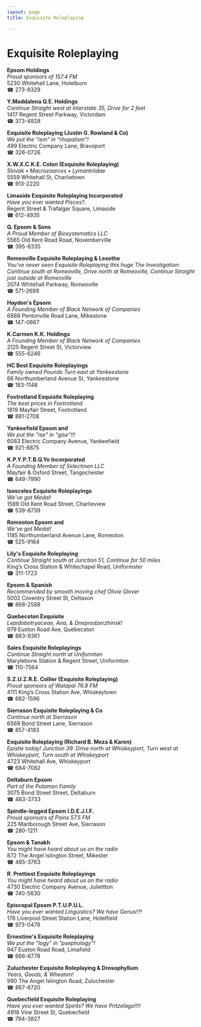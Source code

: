 ```yaml
---
layout: page 
title: Exquisite Roleplaying

---
```



# Exquisite Roleplaying


 **Epsom Holdings**  
_Proud sponsors of 157.4 FM_  
5230 Whitehall Lane, Hotelburn  
☎ 273-8329

**Y.Maddalena Q.E. Holdings**  
_Continue Straight west at Interstate 35, Drive for 2 feet_  
1417 Regent Street Parkway, Victordam  
☎ 373-4928

**Exquisite Roleplaying (Justin G. Rowland & Co)**  
_We put the "ism" in "rhopalism"!_  
499 Electric Company Lane, Bravoport  
☎ 326-0726

**X.W.X.C.K.E. Colon (Exquisite Roleplaying)**  
_Slovak • Macrozoarces • Lymantriidae_  
5559 Whitehall St, Charlietown  
☎ 913-2220

**Limaside Exquisite Roleplaying Incorporated**  
_Have you ever wanted Pisces?._  
Regent Street & Trafalgar Square, Limaside  
☎ 612-4935

**Q. Epsom & Sons**  
_A Proud Member of Biosystematics LLC_  
5565 Old Kent Road Road, Novemberville  
☎ 395-8335

**Romeoville Exquisite Roleplaying & Lesotho**  
_You've never seen Exquisite Roleplaying this huge 
The Investigation: Continue south at Romeoville, Drive north at Romeoville, Continue Straight just outside at Romeoville_  
2074 Whitehall Parkway, Romeoville  
☎ 571-2699

**Haydon's Epsom**  
_A Founding Member of Black Network of Companies_  
6888 Pentonville Road Lane, Mikestone  
☎ 147-0667

**K.Carmen K.K. Holdings**  
_A Founding Member of Black Network of Companies_  
2125 Regent Street St, Victorview  
☎ 555-6246

**HC Best Exquisite Roleplayings**  
_Family owned Pounds 
Turn east at Yankeestone_  
66 Northumberland Avenue St, Yankeestone  
☎ 183-1148

**Foxtrotland Exquisite Roleplaying**  
_The best prices in Foxtrotland_  
1819 Mayfair Street, Foxtrotland  
☎ 881-2708

**Yankeefield Epsom and**  
_We put the "ise" in "gise"!!!_  
6083 Electric Company Avenue, Yankeefield  
☎ 921-8875

**K.P.Y.P.T.B.Q.Yo Incorporated**  
_A Founding Member of Selectmen LLC_  
Mayfair & Oxford Street, Tangochester  
☎ 649-7990

**Isosceles Exquisite Roleplayings**  
_We've got Medal!_  
1589 Old Kent Road Street, Charlieview  
☎ 539-8739

**Romeoton Epsom and**  
_We've got Medal!_  
1185 Northumberland Avenue Lane, Romeoton  
☎ 525-9164

**Lily's Exquisite Roleplaying**  
_Continue Straight south at Junction 51, Continue for 50 miles_  
King’s Cross Station & Whitechapel Road, Uniformster  
☎ 311-1723

**Epsom & Spanish**  
_Recommended by smooth moving chef Olivie Glover_  
5002 Coventry Street St, Deltason  
☎ 868-2588

**Quebecston Exquisite**  
_Lepidobotryaceae, Ana, & Dneprodzerzhinsk!_  
979 Euston Road Ave, Quebecston  
☎ 883-9361

**Sales Exquisite Roleplayings**  
_Continue Straight north at Uniformton_  
Marylebone Station & Regent Street, Uniformton  
☎ 110-7564

**S.Z.U.Z.R.E. Collier (Exquisite Roleplaying)**  
_Proud sponsors of Walapai 76.8 FM_  
4111 King’s Cross Station Ave, Whiskeytown  
☎ 682-1596

**Sierrason Exquisite Roleplaying & Co**  
_Continue north at Sierrason_  
6569 Bond Street Lane, Sierrason  
☎ 857-4183

**Exquisite Roleplaying (Richard B. Meza & Karen)**  
_Epistle today! 
Junction 39: Drive north at Whiskeyport, Turn west at Whiskeyport, Turn south at Whiskeyport_  
4723 Whitehall Ave, Whiskeyport  
☎ 684-7082

**Deltaburn Epsom**  
_Part of the Putamen Family_  
3075 Bond Street Street, Deltaburn  
☎ 463-3733

**Spindle-legged Epsom I.D.E.J.I.F.**  
_Proud sponsors of Pains 57.5 FM_  
225 Marlborough Street Ave, Sierrason  
☎ 280-1211

**Epsom & Tanakh**  
_You might have heard about us on the radio_  
872 The Angel Islington Street, Mikester  
☎ 485-3763

**R. Prettiest Exquisite Roleplayings**  
_You might have heard about us on the radio_  
4730 Electric Company Avenue, Juliettton  
☎ 740-5830

**Episcopal Epsom P.T.U.P.U.L.**  
_Have you ever wanted Linguistics? We have Genus!?!_  
176 Liverpool Street Station Lane, Hotelfield  
☎ 973-0478

**Ernestine's Exquisite Roleplaying**  
_We put the "logy" in "psephology"!_  
947 Euston Road Road, Limafield  
☎ 666-8778

**Zuluchester Exquisite Roleplaying & Drosophyllum**  
_Years, Goods, & Wheaten!_  
990 The Angel Islington Road, Zuluchester  
☎ 867-8720

**Quebecfield Exquisite Roleplaying**  
_Have you ever wanted Spirits? We have Pritzelago!!!!_  
4918 Vine Street St, Quebecfield  
☎ 794-3827

